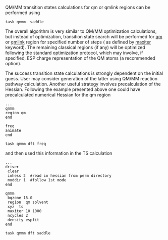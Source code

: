 QM/MM transition states calculations for qm or qmlink regions can be
performed using

`task qmmm `<qmtheory>` saddle`

The overall algorithm is very similar to QM/MM optimization
calculations, but instead of optimization, transition state search will
be performed for [qm](Qmmm_region#qm "wikilink") or
[qmlink](Qmmm_region#qmlink "wikilink") region for specified number of
steps ( as defined by [maxiter](qmmm_maxiter "wikilink") keyword). The
remaining classical regions (if any) will be optimized following the
standard optimization protocol, which may involve, if specified, ESP
charge representation of the QM atoms (a recommended option).

The success transition state calculations is strongly dependent on the
initial guess. User may consider generation of the latter using QM/MM
reaction pathway calculation. Another useful strategy involves
precalculation of the Hessian. Following the example presented above one
could have precalculated numerical Hessian for the qm region

`...`  
`qmmm`  
`region qm`  
`end`  
  
`freq`  
`animate`  
`end`  
  
`task qmmm dft freq`

and then used this information in the TS calculation

`...`  
`driver`  
` clear`  
` inhess 2  #read in hessian from perm directory`  
` moddir 1  #follow 1st mode`  
`end`  
  
`qmmm`  
` bqzone 15.0`  
` region  qm solvent`  
` xyz  ts`  
` maxiter 10 1000`  
` ncycles 2`  
` density espfit`  
`end`  
  
`task qmmm dft saddle`

